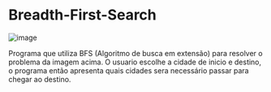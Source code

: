 # Breadth-First-Search

![image](https://user-images.githubusercontent.com/89713903/236024846-fb123d86-ec5d-46fc-9dfd-07be329c420d.png)


Programa que utiliza BFS (Algoritmo de busca em extensão) para resolver o problema da imagem acima. O usuario escolhe a cidade de inicio e destino, o programa então apresenta quais cidades sera necessário passar para chegar ao destino.
